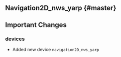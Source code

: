 Navigation2D_nws_yarp {#master}
-----------

Important Changes
-----------------

### devices

*  Added new device `navigation2D_nws_yarp`